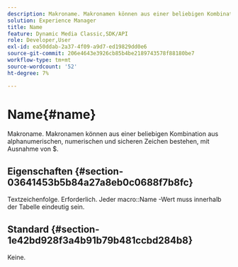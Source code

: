 ```yaml
---
description: Makroname. Makronamen können aus einer beliebigen Kombination aus alphanumerischen, numerischen und sicheren Zeichen bestehen, mit Ausnahme von $.
solution: Experience Manager
title: Name
feature: Dynamic Media Classic,SDK/API
role: Developer,User
exl-id: ea50ddab-2a37-4f09-a9d7-ed19829dd0e6
source-git-commit: 206e4643e3926cb85b4be2189743578f88180be7
workflow-type: tm+mt
source-wordcount: '52'
ht-degree: 7%

---
```


# Name{#name}

Makroname. Makronamen können aus einer beliebigen Kombination aus alphanumerischen, numerischen und sicheren Zeichen bestehen, mit Ausnahme von $.

## Eigenschaften {#section-03641453b5b84a27a8eb0c0688f7b8fc}

Textzeichenfolge. Erforderlich. Jeder macro::Name -Wert muss innerhalb der Tabelle eindeutig sein.

## Standard {#section-1e42bd928f3a4b91b79b481ccbd284b8}

Keine.
